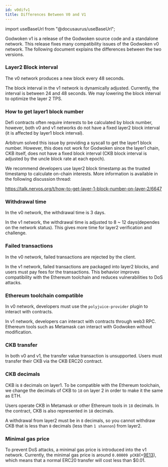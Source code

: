 ```yaml
---
id: v0difv1
title: Differences Between V0 and V1
---
```

import useBaseUrl from "@docusaurus/useBaseUrl";


Godwoken v1 is a release of the Godwoken source code and a standalone network. This release fixes many compatibility issues of the Godwoken v0 network. The following document explains the differences between the two versions.

### Layer2 Block interval

The v0 network produces a new block every 48 seconds.

The block interval in the v1 network is dynamically adjusted. Currently, the interval is between 24 and 48 seconds. We may lowering the block interval to optimize the layer 2 TPS.

### How to get layer1 block number

Defi contracts often require interests to be calculated by block number, however, both v0 and v1 networks do not have a fixed layer2 block interval (it is affected by layer1 block interval).

Arbitrum solved this issue by providing a syscall to get the layer1 block number. However, this does not work for Godwoken since the layer1 chain, CKB itself, does not have a fixed block interval (CKB block interval is adjusted by the uncle block rate at each epoch).

We recommend developers use layer2 block timestamp as the trusted timestamp to calculate on-chain interests. More information is available in the following discussion thread:

https://talk.nervos.org/t/how-to-get-layer-1-block-number-on-layer-2/6647

### Withdrawal time

In the v0 network, the withdrawal time is 3 days.

In the v1 network, the withdrawal time is adjusted to 8 ~ 12 days(dependes on the network status). This gives more time for layer2 verification and challenge.

### Failed transactions

In the v0 network, failed transactions are rejected by the client.

In the v1 network, failed transactions are packaged into layer2 blocks, and users must pay fees for the transactions. This behavior improves compatibility with the Ethereum toolchain and reduces vulnerabilities to DoS attacks.

### Ethereum toolchain compatible

In v0 network, developers must use the `polyjuice-provider`  plugin to interact with contracts.

In v1 network, developers can interact with contracts through web3 RPC. Ethereum tools such as Metamask can interact with Godwoken without modification.

### CKB transfer

In both v0 and v1, the transfer value transaction is unsupported. Users must transfer their CKB via the CKB ERC20 contract.

### CKB decimals

CKB is `8` decimals on layer1. To be compatible with the Ethereum toolchain, we change the decimals of CKB to `18` on layer 2 in order to make it the same as ETH.

Users operate CKB in Metamask or other Ethereum tools in `18` decimals. In the contract, CKB is also represented in `18` decimals.

A withdrawal from layer2 must be in `8` decimals, so you cannot withdraw CKB that is less than `8` decimals (less than `1 shannon`) from layer2.

### Minimal gas price

To prevent DoS attacks, a minimal gas price is introduced into the v1 network. Currently, the minimal gas price is around `0.00009 pCKB`(=[9E13](https://www.wolframalpha.com/input?i=9E13)), which means that a normal ERC20 transfer will cost less than $0.01.

